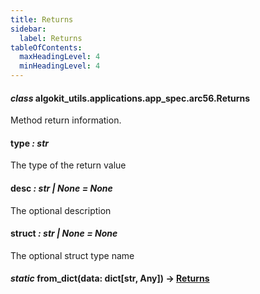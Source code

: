 ```yaml
---
title: Returns
sidebar:
  label: Returns
tableOfContents:
  maxHeadingLevel: 4
  minHeadingLevel: 4
---
```


#### _class_ algokit_utils.applications.app_spec.arc56.Returns

Method return information.

#### type _: str_

The type of the return value

#### desc _: str | None_ _= None_

The optional description

#### struct _: str | None_ _= None_

The optional struct type name

#### _static_ from_dict(data: dict[str, Any]) → [Returns](#algokit_utils.applications.app_spec.arc56.Returns)
